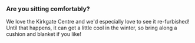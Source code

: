 ### Are you sitting comfortably?

We love the Kirkgate Centre and we'd especially love to see it re-furbished! Until that happens, it can get a little cool in the winter, so bring along a cushion and blanket if you like!